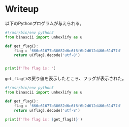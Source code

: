 # Writeup

以下のPythonプログラムが与えられる。

```python
#!/usr/bin/env python3
from binascii import unhexlify as u

def get_flag():
    flag = '666c61677b30682d6c6f6f6b2d612d466c61477d'
    return u(flag).decode('utf-8')


print(f'The flag is: ')
```

`get_flag()`の戻り値を表示したところ、フラグが表示された。

```python
#!/usr/bin/env python3
from binascii import unhexlify as u

def get_flag():
    flag = '666c61677b30682d6c6f6f6b2d612d466c61477d'
    return u(flag).decode('utf-8')

print(f'The flag is: {get_flag()}')
```

<!-- flag{0h-look-a-FlaG} -->
